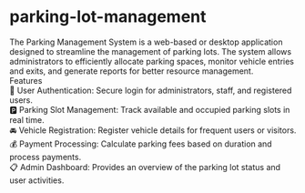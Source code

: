 # parking-lot-management
The Parking Management System is a web-based or desktop application designed to streamline the management of parking lots. The system allows administrators to efficiently allocate parking spaces, monitor vehicle entries and exits, and generate reports for better resource management.  
Features  
🔐 User Authentication: Secure login for administrators, staff, and registered users.  
🅿️ Parking Slot Management: Track available and occupied parking slots in real time.  
🚘 Vehicle Registration: Register vehicle details for frequent users or visitors.  
💰 Payment Processing: Calculate parking fees based on duration and process payments.  
📋 Admin Dashboard: Provides an overview of the parking lot status and user activities.  
